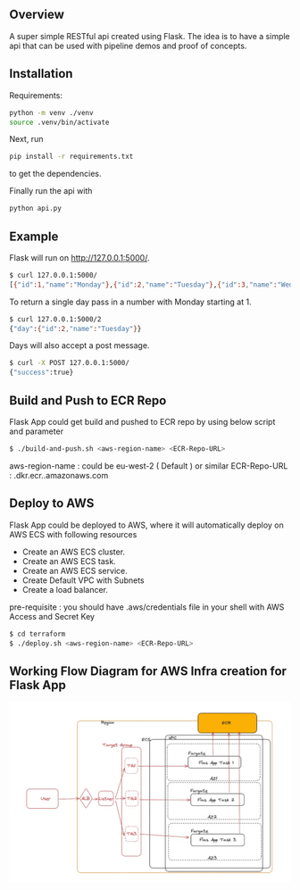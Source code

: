 ## Overview

A super simple RESTful api created using Flask. The idea is to have a simple api that can be used with pipeline demos and proof of concepts.

## Installation

Requirements:

```sh
python -m venv ./venv
source .venv/bin/activate
```

Next, run

```sh
pip install -r requirements.txt
```

to get the dependencies.

Finally run the api with

```sh
python api.py
```

## Example

Flask will run on http://127.0.0.1:5000/.

```sh
$ curl 127.0.0.1:5000/
[{"id":1,"name":"Monday"},{"id":2,"name":"Tuesday"},{"id":3,"name":"Wednesday"},{"id":4,"name":"Thursday"},{"id":5,"name":"Friday"},{"id":6,"name":"Saturday"},{"id":7,"name":"Sunday"}]
```

To return a single day pass in a number with Monday starting at 1.

```sh
$ curl 127.0.0.1:5000/2
{"day":{"id":2,"name":"Tuesday"}}
```

Days will also accept a post message.

```sh
$ curl -X POST 127.0.0.1:5000/
{"success":true}
```

## Build and Push to ECR Repo

Flask App could get build and pushed to ECR repo by using below script and parameter

```sh
$ ./build-and-push.sh <aws-region-name> <ECR-Repo-URL>
```
aws-region-name : could be eu-west-2 ( Default ) or similar
ECR-Repo-URL : <aws-account-number>.dkr.ecr.<aws-region-name>.amazonaws.com

## Deploy to AWS

Flask App could be deployed to AWS, where it will automatically deploy on AWS ECS with following resources 
* Create an AWS ECS cluster.
* Create an AWS ECS task.
* Create an AWS ECS service.
* Create Default VPC with Subnets
* Create a load balancer.

pre-requisite : you should have .aws/credentials file in your shell with AWS Access and Secret Key

```sh
$ cd terraform
$ ./deploy.sh <aws-region-name> <ECR-Repo-URL>
```

## Working Flow Diagram for AWS Infra creation for Flask App 

<img src="playbook.jpg" alt="Flask APP" title="Flask APP">
